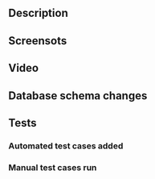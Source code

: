 ## Description

## Screensots

## Video

## Database schema changes

## Tests
### Automated test cases added

### Manual test cases run
